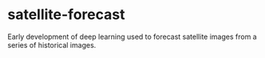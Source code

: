 # satellite-forecast

Early development of deep learning used to forecast satellite images from a series of historical images.
